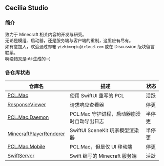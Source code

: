 ## Cecilia Studio

### 简介

致力于 Minecraft 相关内容的开发与研究。<br>
无论是模组、启动器，还是服务端与客户端的重制，这里应有尽有。<br>
如有意加入，欢迎通过邮箱 `yizhimcqiu@icloud.com` 或在 Discussion 版块留言联系。<br>
~~啊没错又是 AI 生成的（~~

### 各仓库状态
| 仓库名 | 描述 | 状态  |
| ------- | ------ | ----- |
| [PCL.Mac](https://github.com/CeciliaStudio/PCL.Mac) | 使用 SwiftUI 重写的 PCL | 活跃 |
| [ResponseViewer](https://github.com/CeciliaStudio/ResponseViewer) | 请求响应查看器 | 停更 |
| [PCL.Mac.Daemon](https://github.com/CeciliaStudio/PCL.Mac.Daemon) | PCL.Mac 守护进程，启动器崩溃时自动导出日志 | 半停更 |
| [MinecraftPlayerRenderer](https://github.com/CeciliaStudio/MinecraftPlayerRenderer) | SwiftUI SceneKit 玩家模型渲染器 | 半停更 |
| [PCL.Mac.Mobile](https://github.com/CeciliaStudio/PCL.Mac.Mobile) | PCL.Mac，但是仅 UI 移动端 | 停更 |
| [SwiftServer](https://github.com/CeciliaStudio/SwiftServer) | Swift 编写的 Minecraft 服务端 | 活跃 |
